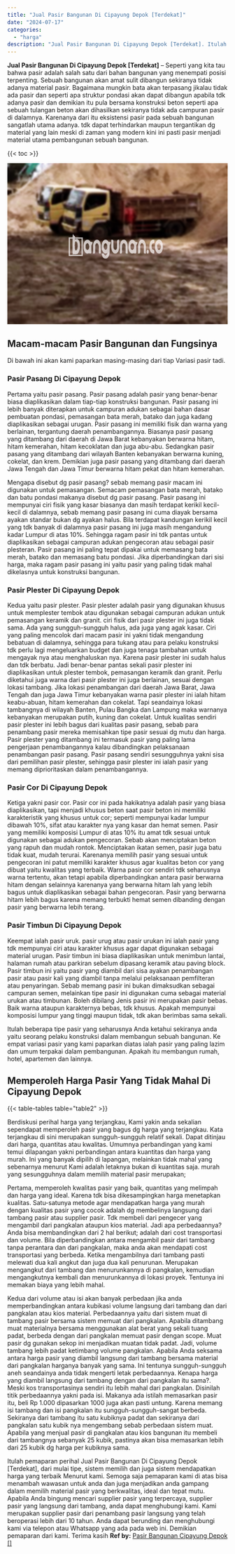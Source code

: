 ```yaml
---
title: "Jual Pasir Bangunan Di Cipayung Depok [Terdekat]"
date: "2024-07-17"
categories: 
  - "harga"
description: "Jual Pasir Bangunan Di Cipayung Depok [Terdekat]. Itulah pemaparan perihal Jual Pasir Bangunan Di Cipayung Depok [Terdekat], dari mulai tipe, sistem memili..."
---
```


**Jual Pasir Bangunan Di Cipayung Depok \[Terdekat\]** – Seperti yang kita tau bahwa pasir adalah salah satu dari bahan bangunan yang menempati posisi terpenting. Sebuah bangunan akan amat sulit dibangun sekiranya tidak adanya material pasir. Bagaimana mungkin bata akan terpasang jikalau tidak ada pasir dan seperti apa struktur pondasi akan dapat dibangun apabila tdk adanya pasir dan demikian itu pula bersama konstruksi beton seperti apa sebuah tulangan beton akan dihasilkan sekiranya tidak ada campuran pasir di dalamnya. Karenanya dari itu eksistensi pasir pada sebuah bangunan sangatlah utama adanya. tdk dapat terhindarkan maupun tergantikan dg material yang lain meski di zaman yang modern kini ini pasti pasir menjadi material utama pembangunan sebuah bangunan.

{{< toc >}}

![Jual Pasir Bangunan Di Cipayung Depok [Terdekat]](/images/jual-pasir-bangunan-12.png)

## Macam-macam Pasir Bangunan dan Fungsinya

Di bawah ini akan kami paparkan masing-masing dari tiap Variasi pasir tadi.

### Pasir Pasang Di Cipayung Depok

Pertama yaitu pasir pasang. Pasir pasang adalah pasir yang benar-benar biasa diaplikasikan dalam tiap-tiap konstruksi bangunan. Pasir pasang ini lebih banyak diterapkan untuk campuran adukan sebagai bahan dasar pembuatan pondasi, pemasangan bata merah, batako dan juga kadang diaplikasikan sebagai urugan. Pasir pasang ini memiliki fisik dan warna yang berlainan, tergantung daerah penambangannya. Biasanya pasir pasang yang ditambang dari daerah di Jawa Barat kebanyakan berwarna hitam, hitam kemerahan, hitam kecoklatan dan juga abu-abu. Sedangkan pasir pasang yang ditambang dari wilayah Banten kebanyakan berwarna kuning, cokelat, dan krem. Demikian juga pasir pasang yang ditambang dari daerah Jawa Tengah dan Jawa Timur berwarna hitam pekat dan hitam kemerahan.

Mengapa disebut dg pasir pasang? sebab memang pasir macam ini digunakan untuk pemasangan. Semacam pemasangan bata merah, batako dan batu pondasi makanya disebut dg pasir pasang. Pasir pasang ini mempunyai ciri fisik yang kasar biasanya dan masih terdapat kerikil kecil-kecil di dalamnya, sebab memang pasir pasang ini cuma diayak bersama ayakan standar bukan dg ayakan halus. Bila terdapat kandungan kerikil kecil yang tdk banyak di dalamnya pasir pasang ini juga masih mengandung kadar Lumpur di atas 10%. Sehingga ragam pasir ini tdk pantas untuk diaplikasikan sebagai campuran adukan pengecoran atau sebagai pasir plesteran. Pasir pasang ini paling tepat dipakai untuk memasang bata merah, batako dan memasang batu pondasi. Jika diperbandingkan dari sisi harga, maka ragam pasir pasang ini yaitu pasir yang paling tidak mahal dikelasnya untuk konstruksi bangunan.

### Pasir Plester Di Cipayung Depok

Kedua yaitu pasir plester. Pasir plester adalah pasir yang digunakan khusus untuk memplester tembok atau digunakan sebagai campuran adukan untuk pemasangan keramik dan granit. ciri fisik dari pasir plester ini juga tidak sama. Ada yang sungguh-sungguh halus, ada juga yang agak kasar. Ciri yang paling mencolok dari macam pasir ini yakni tidak mengandung bebatuan di dalamnya, sehingga para tukang atau para pelaku konstruksi tdk perlu lagi mengeluarkan budget dan juga tenaga tambahan untuk mengayak nya atau menghaluskan nya. Karena pasir plester ini sudah halus dan tdk berbatu. Jadi benar-benar pantas sekali pasir plester ini diaplikasikan untuk plester tembok, pemasangan keramik dan granit. Perlu diketahui juga warna dari pasir plester ini juga berlainan, sesuai dengan lokasi tambang. Jika lokasi penambangan dari daerah Jawa Barat, Jawa Tengah dan juga Jawa Timur kebanyakan warna pasir plester ini ialah hitam keabu-abuan, hitam kemerahan dan cokelat. Tapi seandainya lokasi tambangnya di wilayah Banten, Pulau Bangka dan Lampung maka warnanya kebanyakan merupakan putih, kuning dan cokelat. Untuk kualitas sendiri pasir plester ini lebih bagus dari kualitas pasir pasang, sebab para penambang pasir mereka memisahkan tipe pasir sesuai dg mutu dan harga. Pasir plester yang ditambang ini termasuk pasir yang paling lama pengerjaan penambangannya kalau dibandingkan pelaksanaan penambangan pasir pasang. Pasir pasang sendiri sesungguhnya yakni sisa dari pemilihan pasir plester, sehingga pasir plester ini ialah pasir yang memang diprioritaskan dalam penambangannya.

### Pasir Cor Di Cipayung Depok

Ketiga yakni pasir cor. Pasir cor ini pada hakikatnya adalah pasir yang biasa diaplikasikan, tapi menjadi khusus beton saat pasir beton ini memiliki karakteristik yang khusus untuk cor; seperti mempunyai kadar lumpur dibawah 10%, sifat atau karakter nya yang kasar dan hemat semen. Pasir yang memiliki komposisi Lumpur di atas 10% itu amat tdk sesuai untuk digunakan sebagai adukan pengecoran. Sebab akan menciptakan beton yang rapuh dan mudah rontok. Menciptakan ikatan semen, pasir juga batu tidak kuat, mudah terurai. Karenanya memilih pasir yang sesuai untuk pengecoran ini patut memiliki karakter khusus agar kualitas beton cor yang dibuat yaitu kwalitas yang terbaik. Warna pasir cor sendiri tdk seharusnya warna tertentu, akan tetapi apabila diperbandingkan antara pasir berwarna hitam dengan selainnya karenanya yang berwarna hitam lah yang lebih bagus untuk diaplikasikan sebagai bahan pengecoran. Pasir yang berwarna hitam lebih bagus karena memang terbukti hemat semen dibanding dengan pasir yang berwarna lebih terang.

### Pasir Timbun Di Cipayung Depok

Keempat ialah pasir uruk. pasir urug atau pasir urukan ini ialah pasir yang tdk mempunyai ciri atau karakter khusus agar dapat digunakan sebagai material urugan. Pasir timbun ini biasa diaplikasikan untuk menimbun lantai, halaman rumah atau parkiran sebelum dipasang keramik atau paving block. Pasir timbun ini yaitu pasir yang diambil dari sisa ayakan penambangan pasir atau pasir kali yang diambil tanpa melalui pelaksanaan pemfilteran atau penyaringan. Sebab memang pasir ini bukan dimaksudkan sebagai campuran semen, melainkan tipe pasir ini digunakan cuma sebagai material urukan atau timbunan. Boleh dibilang Jenis pasir ini merupakan pasir bebas. Baik warna ataupun karakternya bebas, tdk khusus. Apakah mempunyai komposisi lumpur yang tinggi maupun tidak, tdk akan berimbas sama sekali.

Itulah beberapa tipe pasir yang seharusnya Anda ketahui sekiranya anda yaitu seorang pelaku konstruksi dalam membangun sebuah bangunan. Ke empat variasi pasir yang kami paparkan diatas ialah pasir yang paling lazim dan umum terpakai dalam pembangunan. Apakah itu membangun rumah, hotel, apartemen dan lainnya.

## Memperoleh Harga Pasir Yang Tidak Mahal Di Cipayung Depok

{{< table-tables table="table2" >}}

Berdiskusi perihal harga yang terjangkau, Kami yakin anda sekalian sependapat memperoleh pasir yang bagus dg harga yang terjangkau. Kata terjangkau di sini merupakan sungguh-sungguh relatif sekali. Dapat ditinjau dari harga, quantitas atau kwalitas. Umumnya perbandingan yang kami temui dilapangan yakni perbandingan antara kuantitas dan harga yang murah. Ini yang banyak dipilih di lapangan, melainkan tidak mahal yang sebenarnya menurut Kami adalah letaknya bukan di kuantitas saja. murah yang sesungguhnya dalam memilih material pasir merupakan;

Pertama, memperoleh kwalitas pasir yang baik, quantitas yang melimpah dan harga yang ideal. Karena tdk bisa dikesampingkan harga menetapkan kualitas. Satu-satunya metode agar mendapatkan harga yang murah dengan kualitas pasir yang cocok adalah dg membelinya langsung dari tambang pasir atau supplier pasir. Tdk membeli dari pengecer yang mengambil dari pangkalan ataupun kios material. Jadi apa perbedaannya? Anda bisa membandingkan dari 2 hal berikut; adalah dari cost transportasi dan volume. Bila diperbandingkan antara mengambil pasir dari tambang tanpa perantara dan dari pangkalan, maka anda akan mendapati cost transportasi yang berbeda. Ketika mengambilnya dari tambang pasti melewati dua kali angkut dan juga dua kali penurunan. Merupakan mengangkut dari tambang dan menurunkannya di pangkalan, kemudian mengangkutnya kembali dan menurunkannya di lokasi proyek. Tentunya ini memakan biaya yang lebih mahal.

Kedua dari volume atau isi akan banyak perbedaan jika anda memperbandingkan antara kubikasi volume langsung dari tambang dan dari pangkalan atau kios material. Perbedaannya yaitu dari sistem muat di tambang pasir bersama sistem memuat dari pangkalan. Apabila ditambang muat materialnya bersama menggunakan alat berat yang sekali tuang padat, berbeda dengan dari pangkalan memuat pasir dengan scope. Muat pasir dg gunakan sekop ini menjadikan muatan tidak padat. Jadi, volume tambang lebih padat ketimbang volume pangkalan. Apabila Anda seksama antara harga pasir yang diambil langsung dari tambang bersama material dari pangkalan harganya banyak yang sama. Ini tentunya sungguh-sungguh aneh seandainya anda tidak mengerti letak perbedaannya. Kenapa harga yang diambil langsung dari tambang dengan dari pangkalan itu sama?. Meski kos transportasinya sendiri itu lebih mahal dari pangkalan. Disinilah titik perbedaannya yakni pada isi. Makanya ada istilah memasarkan pasir itu, beli Rp 1.000 dipasarkan 1000 juga akan pasti untung. Karena memang isi tambang dan isi pangkalan itu sungguh-sungguh-sangat berbeda. Sekiranya dari tambang itu satu kubiknya padat dan sekiranya dari pangkalan satu kubik nya mengembang sebab perbedaan sistem muat. Apabila yang menjual pasir di pangkalan atau kios bangunan itu membeli dari tambangnya sebanyak 25 kubik, pastinya akan bisa memasarkan lebih dari 25 kubik dg harga per kubiknya sama.

Itulah pemaparan perihal Jual Pasir Bangunan Di Cipayung Depok \[Terdekat\], dari mulai tipe, sistem memilih dan juga sistem mendapatkan harga yang terbaik Menurut kami. Semoga saja pemaparan kami di atas bisa menambah wawasan untuk anda dan juga menjadikan anda gampang dalam memilih material pasir yang berkwalitas, ideal dan tepat mutu. Apabila Anda bingung mencari supplier pasir yang terpercaya, supplier pasir yang langsung dari tambang, anda dapat menghubungi kami. Kami merupakan supplier pasir dari penambang pasir langsung yang telah beroperasi lebih dari 10 tahun. Anda dapat berunding dan menghubungi kami via telepon atau Whatsapp yang ada pada web ini. Demikian pemaparan dari kami. Terima kasih
**Ref by:** [Pasir Bangunan Cipayung Depok []](https://id.wikipedia.org/wiki/Pasir)
